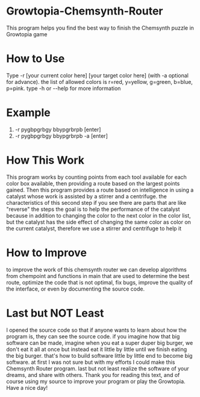 # Growtopia-Chemsynth-Router
This program helps you find the best way to finish the Chemsynth puzzle in Growtopia game

# How to Use
Type -r [your current color here] [your target color here] (with -a optional for advance).
the list of allowed colors is r=red, y=yellow, g=green, b=blue, p=pink. type -h or --help for more information

# Example
1. -r pygbpgrbgy bbypgrbrpb [enter]
2. -r pygbpgrbgy bbypgrbrpb -a [enter]

# How This Work
This program works by counting points from each tool available for each color box available, then providing a route based on the
largest points gained. Then this program provides a route based on intelligence in using a catalyst whose work is assisted by a
stirrer and a centrifuge. the characteristics of this second step if you see there are parts that are like "reverse" the steps
the goal is to help the performance of the catalyst because in addition to changing the color to the next color in the color list,
but the catalyst has the side effect of changing the same color as color on the current catalyst, therefore we use a stirrer and
centrifuge to help it

# How to Improve
to improve the work of this chemsynth router we can develop algorithms from chempoint and functions in main that are used to determine
the best route, optimize the code that is not optimal, fix bugs, improve the quality of the interface, or even by documenting the source
code.

# Last but NOT Least
I opened the source code so that if anyone wants to learn about how the program is, they can see the source code. if you imagine how that
big software can be made, imagine when you eat a super duper big burger, we don't eat it all at once but instead eat it little by little
until we finish eating the big burger. that's how to build software little by little end to become big software. at first I was not sure
but with my efforts I could make this Chemsynth Router program. last but not least realize the software of your dreams, and share with
others.
Thank you for reading this text, and of course using my source to improve your program or play the Growtopia.
Have a nice day!

